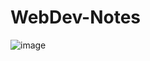 # WebDev-Notes
![image](https://github.com/noellerjd/WebDev-Note-Site/assets/50307506/9dcbc4e9-e5a7-4c65-9c96-b971b0627087)
